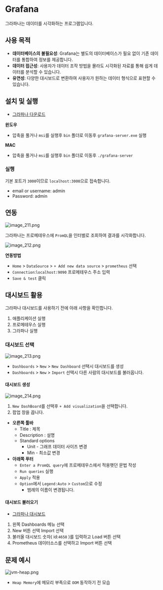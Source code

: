 # Grafana
  
그라파나는 데이터를 시각화하는 프로그램입니다.  

## 사용 목적
+ **데이터베이스의 불필요성**: Grafana는 별도의 데이터베이스가 필요 없이 기존 데이터를 통합하여 정보를 제공합니다.
+ **데이터 접근성**: 사용자가 데이터 조작 방법을 몰라도 시각화된 자료를 통해 쉽게 데이터를 분석할 수 있습니다.
+ **유연성**: 다양한 대시보드로 변환하여 사용자가 원하는 데이터 형식으로 표현할 수 있습니다.  
  
## 설치 및 실행
+ [그라파나 다운로드](https://grafana.com/grafana/download)  
  
**윈도우**  
+ 압축을 풀거나 `msi`를 실행후 `bin` 폴더로 이동후 `grafana-server.exe` 실행
  
**MAC**
+ 압축을 풀거나 `msi`를 실행후 `bin` 폴더로 이동후 `./grafana-server`  

### 실행
기본 포트가 `3000`이므로 `localhost:3000`으로 접속합니다.  
+ email or username: admin
+ Password: admin 
  
## 연동  
![image_211.png](image_211.png)   
  
그라파나는 프로메테우스에 `PromQL`을 인터벌로 조회하여 결과를 시각화합니다.  
  
![image_212.png](image_212.png)  
  
**연동방법**  
+ `Home` > `DataSource` > `+ Add new data source` > `prometheus` 선택
+ `Connection`:`localhost:9090` 프로메테우스 주소 입력
+ `Save & test` 클릭  
  
## 대시보드 활용   
그라파나 대시보드를 사용하기 전에 아래 사항을 확인합니다.
1. 애플리케이션 실행
2. 프로메테우스 실행
3. 그라파나 실행  
  
### 대시보드 선택
![image_213.png](image_213.png)  
  
+ `Dashboards` > `New` > `New Dashboard` 선택시 대시보드를 생성
+ `Dashboards` > `New` > `Import` 선택시 다른 사람의 대시보드를 불러옵니다.  
  
#### 대시보드 생성  
![image_214.png](image_214.png)

1. `New DashBoard`를 선택후 `+ Add visualization`을 선택합니다.  
2. 팝업 창을 끕니다.
  
+ **오른쪽 툴바**
  + Title : 제목
  + Description : 설명
  + Standard options 
    + Unit - 그래프 데이터 사이즈 변경
    + Min - 최소값 변경
+ **아래쪽 푸터**
  + `Enter a PromQL query`에 프로메테우스에서 적용햇던 문법 작성
  + `Run queries` 실행 
  + `Apply` 적용
  + `Option`에서 `Legend:Auto` > `Custom`으로 수정
    + 범례의 이름이 변경됩니다.

#### 대시보드 불러오기
+ [그라파나 대시보드](https://grafana.com/grafana/dashboards/)

1. 왼쪽 Dashboards 메뉴 선택
2. New 버튼 선택 Import 선택
3. 불러올 대시보드 숫자( id:`4658` )를 입력하고 Load 버튼 선택
4. Prometheus 데이터소스를 선택하고 Import 버튼 선택  
  
## 문제 예시
![jvm-heap.png](jvm-heap.png)  
  
+ `Heap Memory`에 메모리 부족으로 `OOM` 동작하기 전 모습  
  